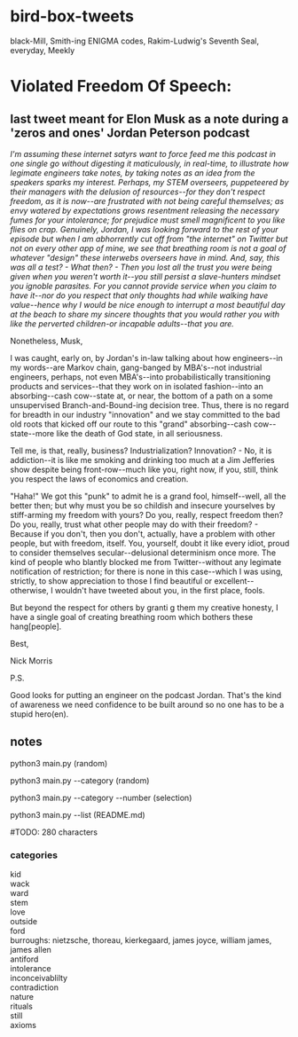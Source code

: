 # bird-box-tweets
black-Mill, Smith-ing ENIGMA codes, Rakim-Ludwig's Seventh Seal, everyday, Meekly

# Violated Freedom Of Speech:
## last tweet meant for Elon Musk as a note during a 'zeros and ones' Jordan Peterson podcast
*I'm assuming these internet satyrs want to force feed me this podcast in one single go without digesting it maticulously, in real-time, to illustrate how legimate engineers take notes, by taking notes as an idea from the speakers sparks my interest. Perhaps, my STEM overseers, puppeteered by their managers with the delusion of resources--for they don't respect freedom, as it is now--are frustrated with not being careful themselves; as envy watered by expectations grows resentment releasing the necessary fumes for your intolerance; for prejudice must smell magnificent to you like flies on crap.*
*Genuinely, Jordan, I was looking forward to the rest of your episode but when I am abhorrently cut off from "the internet" on Twitter but not on every other app of mine, we see that breathing room is not a goal of whatever "design" these interwebs overseers have in mind. And, say, this was all a test? - What then? - Then you lost all the trust you were being given when you weren't worth it--you still persist a slave-hunters mindset you ignoble parasites. For you cannot provide service when you claim to have it--nor do you respect that only thoughts had while walking have value--hence why I would be nice enough to interrupt a most beautiful day at the beach to share my sincere thoughts that you would rather you with like the perverted children-or incapable adults--that you are.*

Nonetheless, Musk,

I was caught, early on, by Jordan's in-law talking about how engineers--in my words--are Markov chain, gang-banged by MBA's--not industrial engineers, perhaps, not even MBA's--into probabilistically transitioning products and services--that they work on in isolated fashion--into an absorbing--cash cow--state at, or near, the bottom of a path on a some unsupervised Branch-and-Bound-ing decision tree. Thus, there is no regard for breadth in our industry "innovation" and we stay committed to the bad old roots that kicked off our route to this "grand" absorbing--cash cow--state--more like the death of God state, in all seriousness.

Tell me, is that, really, business? Industrialization? Innovation? - No, it is addiction--it is like me smoking and drinking too much at a Jim Jefferies show despite being front-row--much like you, right now, if you, still, think you respect the laws of economics and creation. 

"Haha!" We got this "punk" to admit he is a grand fool, himself--well, all the better then; but why must you be so childish and insecure yourselves by stiff-arming my freedom with yours? Do you, really, respect freedom then? Do you, really, trust what other people may do with their freedom? - Because if you don't, then you don't, actually, have a problem with other people, but with freedom, itself. You, yourself, doubt it like every idiot, proud to consider themselves secular--delusional determinism once more. The kind of people who blantly blocked me from Twitter--without any legimate notification of restriction; for there is none in this case--which I was using, strictly, to show appreciation to those I find beautiful or excellent--otherwise, I wouldn't have tweeted about you, in the first place, fools.

But beyond the respect for others by granti g them my creative honesty, I have a single goal of creating breathing room which bothers these hang[people].

Best,

Nick Morris

P.S. 

Good looks for putting an engineer on the podcast Jordan. That's the kind of awareness we need confidence to be built around so no one has to be a stupid hero(en).
 
## notes
python3 main.py (random) 

python3 main.py --category (random)

python3 main.py --category --number (selection)

python3 main.py --list (README.md)

#TODO: 280 characters

### categories

kid  
wack  
ward  
stem  
love  
outside  
ford  
burroughs: nietzsche, thoreau, kierkegaard, james joyce, william james, james allen  
antiford  
intolerance  
inconceivablilty  
contradiction  
nature  
rituals  
still  
axioms  
